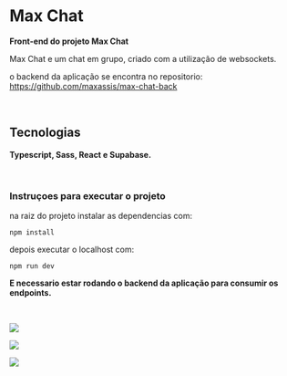 # Max Chat

**Front-end do projeto Max Chat**

Max Chat e um chat em grupo, criado com a utilização de websockets.

o backend da aplicação se encontra no repositorio: 
https://github.com/maxassis/max-chat-back

<br>

## Tecnologias

**Typescript, Sass, React e Supabase.**

<br>

### Instruçoes para executar o projeto

na raiz do projeto instalar as dependencias com:
```
npm install
```

depois executar o localhost com: 
```
npm run dev
```

**E necessario estar rodando o backend da aplicação para consumir os endpoints.**

<br>

![](https://images2.imgbox.com/a2/5d/LKVJaIA4_o.png)

![](https://images2.imgbox.com/3c/d5/6NBxGXfc_o.png)

![](https://images2.imgbox.com/1e/55/ZvHlvRgT_o.png)

